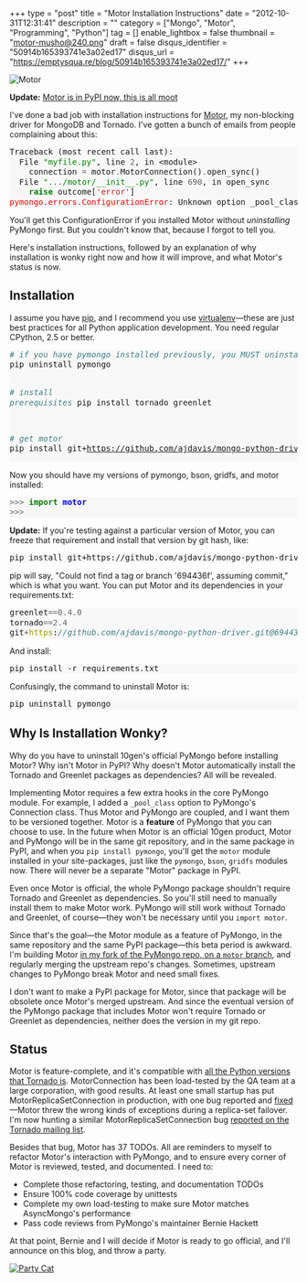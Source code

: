 +++
type = "post"
title = "Motor Installation Instructions"
date = "2012-10-31T12:31:41"
description = ""
category = ["Mongo", "Motor", "Programming", "Python"]
tag = []
enable_lightbox = false
thumbnail = "motor-musho@240.png"
draft = false
disqus_identifier = "50914b165393741e3a02ed17"
disqus_url = "https://emptysqua.re/blog/50914b165393741e3a02ed17/"
+++

<p><img style="display:block; margin-left:auto; margin-right:auto;" src="motor-musho.png" alt="Motor" title="motor-musho.png" border="0"   /></p>
<p><strong>Update:</strong> <a href="/motor-officially-released/">Motor is in PyPI now, this is all moot</a></p>
<p>I've done a bad job with installation instructions for <a href="/motor/">Motor</a>, my non-blocking driver for MongoDB and Tornado. I've gotten a bunch of emails from people complaining about this:</p>
<div class="codehilite" style="background: #f8f8f8"><pre style="line-height: 125%">Traceback (most recent call last):    
  File <span style="color: #008000">&quot;myfile.py&quot;</span>, line <span style="color: #666666">2</span>, in &lt;module&gt;
    connection <span style="color: #666666">=</span> motor<span style="color: #666666">.</span>MotorConnection()<span style="color: #666666">.</span>open_sync()
  File <span style="color: #008000">&quot;.../motor/__init__.py&quot;</span>, line <span style="color: #666666">690</span>, in open_sync
    <span style="color: #008000; font-weight: bold">raise</span> outcome[<span style="color: #BA2121">&#39;error&#39;</span>]
<span style="color: #FF0000">pymongo.errors.ConfigurationError</span>: Unknown option _pool_class
</pre></div>


<p>You'll get this ConfigurationError if you installed Motor without <em>uninstalling</em> PyMongo first. But you couldn't know that, because I forgot to tell you.</p>
<p>Here's installation instructions, followed by an explanation of why installation is wonky right now and how it will improve, and what Motor's status is now.</p>
<h2 id="installation">Installation</h2>
<p>I assume you have <a href="http://www.pip-installer.org/en/latest/installing.html">pip</a>, and I recommend you use <a href="http://www.virtualenv.org/en/latest/">virtualenv</a>&mdash;these are just best practices for all Python application development. You need regular CPython, 2.5 or better. </p>
<div class="codehilite" style="background: #f8f8f8"><pre style="line-height: 125%"><span style="color: #408080; font-style: italic"># if you have pymongo installed previously, you MUST uninstall it</span>
pip uninstall pymongo

<span style="color: #408080; font-style: italic"># install prerequisites</span>
pip install tornado greenlet

<span style="color: #408080; font-style: italic"># get motor</span>
pip install git+https://github.com/ajdavis/mongo-python-driver.git@motor
</pre></div>


<p>Now you should have my versions of pymongo, bson, gridfs, and motor installed:</p>
<div class="codehilite" style="background: #f8f8f8"><pre style="line-height: 125%"><span style="color: #666666">&gt;&gt;&gt;</span> <span style="color: #008000; font-weight: bold">import</span> <span style="color: #0000FF; font-weight: bold">motor</span>
<span style="color: #666666">&gt;&gt;&gt;</span>
</pre></div>


<p><strong>Update:</strong> If you're testing against a particular version of Motor, you can freeze that requirement and install that version by git hash, like:</p>
<div class="codehilite" style="background: #f8f8f8"><pre style="line-height: 125%">pip install git+https://github.com/ajdavis/mongo-python-driver.git@694436f
</pre></div>


<p>pip will say, "Could not find a tag or branch '694436f', assuming commit," which is what you want. You can put Motor and its dependencies in your requirements.txt:</p>
<div class="codehilite" style="background: #f8f8f8"><pre style="line-height: 125%">greenlet<span style="color: #666666">==0.4.0</span>
tornado<span style="color: #666666">==2.4</span>
git<span style="color: #666666">+</span><span style="color: #A0A000">https</span>:<span style="color: #408080; font-style: italic">//github.com/ajdavis/mongo-python-driver.git@694436f</span>
</pre></div>


<p>And install:</p>
<div class="codehilite" style="background: #f8f8f8"><pre style="line-height: 125%">pip install -r requirements.txt
</pre></div>


<p>Confusingly, the command to uninstall Motor is:</p>
<div class="codehilite" style="background: #f8f8f8"><pre style="line-height: 125%">pip uninstall pymongo
</pre></div>


<h2 id="why-is-installation-wonky">Why Is Installation Wonky?</h2>
<p>Why do you have to uninstall 10gen's official PyMongo before installing Motor? Why isn't Motor in PyPI? Why doesn't Motor automatically install the Tornado and Greenlet packages as dependencies? All will be revealed.</p>
<p>Implementing Motor requires a few extra hooks in the core PyMongo module. For example, I added a <code>_pool_class</code> option to PyMongo's Connection class. Thus Motor and PyMongo are coupled, and I want them to be versioned together. Motor is a <strong>feature</strong> of PyMongo that you can choose to use. In the future when Motor is an official 10gen product, Motor and PyMongo will be in the same git repository, and in the same package in PyPI, and when you <code>pip install pymongo</code>, you'll get the <code>motor</code> module installed in your site-packages, just like the <code>pymongo</code>, <code>bson</code>, <code>gridfs</code> modules now. There will never be a separate "Motor" package in PyPI.</p>
<p>Even once Motor is official, the whole PyMongo package shouldn't require Tornado and Greenlet as dependencies. So you'll still need to manually install them to make Motor work. PyMongo will still work without Tornado and Greenlet, of course&mdash;they won't be necessary until you <code>import motor</code>.</p>
<p>Since that's the goal&mdash;the Motor module as a feature of PyMongo, in the same repository and the same PyPI package&mdash;this beta period is awkward. I'm building Motor <a href="https://github.com/ajdavis/mongo-python-driver/tree/motor/">in my fork of the PyMongo repo, on a <code>motor</code> branch</a>, and regularly merging the upstream repo's changes. Sometimes, upstream changes to PyMongo break Motor and need small fixes.</p>
<p>I don't want to make a PyPI package for Motor, since that package will be obsolete once Motor's merged upstream. And since the eventual version of the PyMongo package that includes Motor won't require Tornado or Greenlet as dependencies, neither does the version in my git repo.</p>
<h2 id="status">Status</h2>
<p>Motor is feature-complete, and it's compatible with <a href="http://pypi.python.org/pypi/tornado">all the Python versions that Tornado is</a>. MotorConnection has been load-tested by the QA team at a large corporation, with good results. At least one small startup has put MotorReplicaSetConnection in production, with one bug reported and <a href="https://github.com/ajdavis/mongo-python-driver/commit/d9fa6fd92726be8f8f165a6e5cd74867024ead96">fixed</a>&mdash;Motor threw the wrong kinds of exceptions during a replica-set failover. I'm now hunting a similar MotorReplicaSetConnection bug <a href="https://groups.google.com/d/topic/python-tornado/vvS9xzP8mm4/discussion">reported on the Tornado mailing list</a>.</p>
<p>Besides that bug, Motor has 37 TODOs. All are reminders to myself to refactor Motor's interaction with PyMongo, and to ensure every corner of Motor is reviewed, tested, and documented. I need to:</p>
<ul>
<li>Complete those refactoring, testing, and documentation TODOs</li>
<li>Ensure 100% code coverage by unittests</li>
<li>Complete my own load-testing to make sure Motor matches AsyncMongo's performance</li>
<li>Pass code reviews from PyMongo's maintainer Bernie Hackett</li>
</ul>
<p>At that point, Bernie and I will decide if Motor is ready to go official, and I'll announce on this blog, and throw a party.</p>
<p><a href="http://nedroid.com/2009/05/party-cat-full-series/">
<img style="display:block; margin-left:auto; margin-right:auto;" src="party-cat.png" alt="Party Cat" title="party-cat.png" border="0"   />
</a></p>
